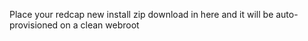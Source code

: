 Place your redcap new install zip download in here and it will be auto-provisioned on a clean webroot